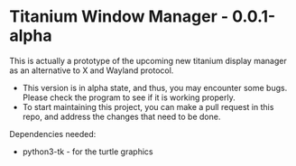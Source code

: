 # Titanium Window Manager - 0.0.1-alpha
This is actually a prototype of the upcoming new titanium display manager as an alternative to X and Wayland protocol.
- This version is in alpha state, and thus, you may encounter some bugs. Please check the program to see if it is working properly.
- To start maintaining this project, you can make a pull request in this repo, and address the changes that need to be done.

Dependencies needed:
- python3-tk - for the turtle graphics
